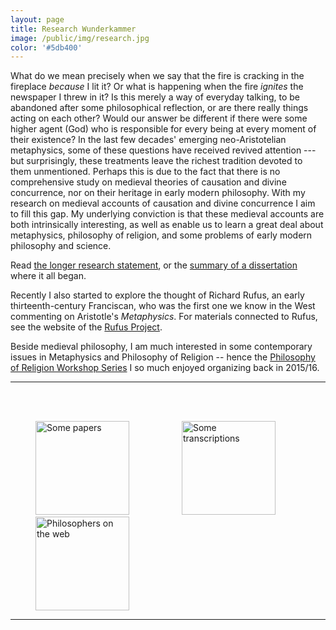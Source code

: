 ```yaml
---
layout: page
title: Research Wunderkammer
image: /public/img/research.jpg
color: '#5db400'
---
```


What do we mean precisely when we say that the fire is cracking in the fireplace *because* I lit it? Or what is happening when the fire *ignites* the newspaper I threw in it? Is this merely a way of everyday talking, to be abandoned after some philosophical reflection, or are there really things acting on each other? Would our answer be different if there were some higher agent (God) who is responsible for every being at every moment of their existence? In the last few decades' emerging neo-Aristotelian metaphysics, some of these questions have received revived attention --- but surprisingly, these treatments leave  the richest tradition devoted to them unmentioned. Perhaps this is due to the fact that there is no comprehensive study on medieval theories of causation and divine concurrence, nor on their heritage in early modern philosophy. With my research on medieval accounts of causation and divine concurrence I aim to fill this gap. My underlying conviction is that these medieval accounts are both intrinsically interesting, as well as enable us to learn a great deal about metaphysics, philosophy of religion, and some problems of early modern philosophy and science.


Read <a href="{{ site.baseurl }}/1_research/research.pdf">the longer research statement</a>, or the <a href="{{ site.baseurl }}/1_research/dissum.pdf">summary of a dissertation</a> where it all began.

Recently I also started to explore the thought of Richard Rufus, an early thirteenth-century Franciscan, who was the first one we know in the West commenting on Aristotle's *Metaphysics*. For materials connected to Rufus, see the website of the <a href="http://rrp.stanford.edu" target = "_blank">Rufus Project</a>.

Beside medieval philosophy, I am much interested in some contemporary issues in Metaphysics and Philosophy of Religion -- hence the <a href="{{ site.baseurl }}/public/archive/Religion">Philosophy of Religion Workshop Series</a> I so much enjoyed organizing back in 2015/16.

---


<div>
<br>
<br>

<a href="{{ site.baseurl }}/1_research/papers "><img src="{{ site.baseurl }}/public/img/greek.jpg" width="150" height="150" title="Some papers" hspace="40" /></a>
<a href="{{ site.baseurl }}/1_research/transcriptions "><img src="{{ site.baseurl }}/public/img/greek.jpg" width="150" height="150" title="Some transcriptions" hspace="40" /></a>
<a href="{{ site.baseurl }}/1_research/links "><img src="{{ site.baseurl }}/public/img/greek.jpg" width="150" height="150" title="Philosophers on the web" hspace="40" /></a>

</div>

---
